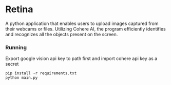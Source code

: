 # Retina

A python application that enables users to upload images captured from their webcams or files. Utilizing Cohere AI, the program efficiently identifies and recognizes all the objects present on the screen.

### Running

Export google vision api key to path first and import cohere api key as a secret

```
pip install -r requirements.txt
python main.py
```
